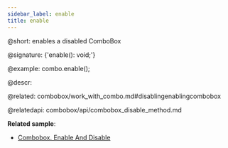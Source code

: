 ```yaml
---
sidebar_label: enable
title: enable
---          
```


@short: enables a disabled ComboBox

@signature: {'enable(): void;'}

@example:
combo.enable();



@descr:

@related: combobox/work_with_combo.md#disablingenablingcombobox

@relatedapi:
combobox/api/combobox_disable_method.md

**Related sample**:
- [Combobox. Enable And Disable](https://snippet.dhtmlx.com/7bujtsuu)



